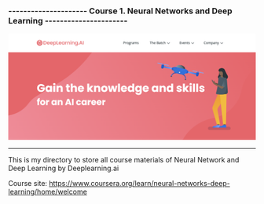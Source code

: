### --------------------- Course 1. Neural Networks and Deep Learning ----------------------
<img src = "https://raw.githubusercontent.com/lehoangan2906/C1.-Neural-Networks-and-Deep-Learning/main/Screen%20Shot%202021-12-19%20at%2010.10.03%20AM.png">

---------------------------------------------------------------------------------------

This is my directory to store all course materials of Neural Network and Deep Learning by Deeplearning.ai

Course site: https://www.coursera.org/learn/neural-networks-deep-learning/home/welcome


